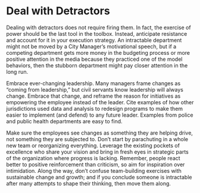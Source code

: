 # Deal with Detractors

Dealing with detractors does not require firing them. In fact, the exercise of power should be the last tool in the toolbox. Instead, anticipate resistance and account for it in your execution strategy. An intractable department might not be moved by a City Manager’s motivational speech, but if a competing department gets more money in the budgeting process or more positive attention in the media because they practiced one of the model behaviors, then the stubborn department might pay closer attention in the long run. 

Embrace ever-changing leadership. Many managers frame changes as “coming from leadership,” but civil servants know leadership will always change. Embrace that change, and reframe the reason for initiatives as empowering the employee instead of the leader. Cite examples of how other jurisdictions used data and analysis to redesign programs to make them easier to implement (and defend) to any future leader. Examples from police and public health departments are easy to find.  

Make sure the employees see changes as something they are helping drive, not something they are subjected to. Don’t start by parachuting in a whole new team or reorganizing everything. Leverage the existing pockets of excellence who share your vision and bring in fresh eyes in strategic parts of the organization where progress is lacking. Remember, people react better to positive reinforcement than criticism, so aim for inspiration over intimidation. Along the way, don’t confuse team-building exercises with sustainable change and growth; and if you conclude someone is intractable after many attempts to shape their thinking, then move them along. 
